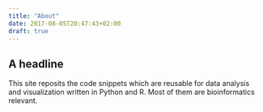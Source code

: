 ```yaml
---
title: "About"
date: 2017-08-05T20:47:43+02:00
draft: true
---
```


## A headline

This site reposits the code snippets which are reusable for data analysis and visualization written in Python and R. Most of them are bioinformatics relevant.

